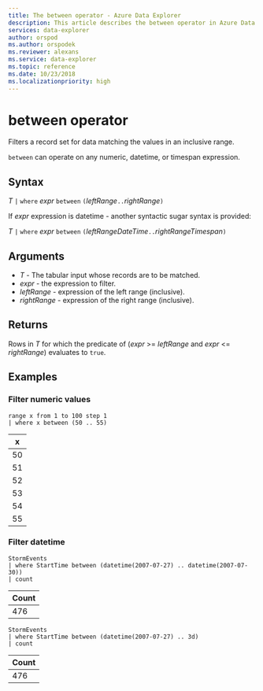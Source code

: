 ```yaml
---
title: The between operator - Azure Data Explorer
description: This article describes the between operator in Azure Data Explorer.
services: data-explorer
author: orspod
ms.author: orspodek
ms.reviewer: alexans
ms.service: data-explorer
ms.topic: reference
ms.date: 10/23/2018
ms.localizationpriority: high
---
```

# between operator

Filters a record set for data matching the values in an inclusive range.

`between` can operate on any numeric, datetime, or timespan expression.
 
## Syntax

*T* `|` `where` *expr* `between` `(`*leftRange*` .. `*rightRange*`)`   
 
If *expr* expression is datetime - another syntactic sugar syntax is provided:

*T* `|` `where` *expr* `between` `(`*leftRangeDateTime*` .. `*rightRangeTimespan*`)`   

## Arguments

* *T* - The tabular input whose records are to be matched.
* *expr* - the expression to filter.
* *leftRange* - expression of the left range (inclusive).
* *rightRange* - expression of the right range (inclusive).

## Returns

Rows in *T* for which the predicate of (*expr* >= *leftRange* and *expr* <= *rightRange*) evaluates to `true`.

## Examples  

### Filter numeric values   

<!-- csl: https://help.kusto.windows.net/Samples -->
```kusto
range x from 1 to 100 step 1
| where x between (50 .. 55)
```

|x|
|---|
|50|
|51|
|52|
|53|
|54|
|55|

### Filter datetime 

<!-- csl: https://help.kusto.windows.net/Samples -->
```kusto
StormEvents
| where StartTime between (datetime(2007-07-27) .. datetime(2007-07-30))
| count 
```

|Count|
|---|
|476|

<!-- csl: https://help.kusto.windows.net/Samples -->
```kusto
StormEvents
| where StartTime between (datetime(2007-07-27) .. 3d)
| count 
```

|Count|
|---|
|476|
